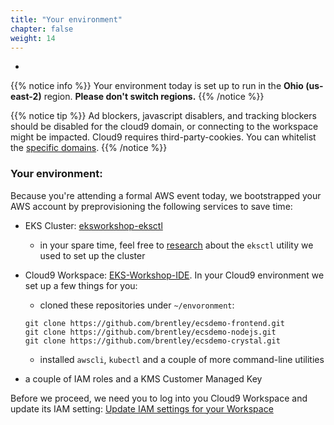 ```yaml
---
title: "Your environment"
chapter: false
weight: 14
---
```


-
{{% notice info %}}
Your environment today is set up  to run in the **Ohio (us-east-2)** region. **Please don't
switch regions.**
{{% /notice %}}


{{% notice tip %}}
Ad blockers, javascript disablers, and tracking blockers should be disabled for
the cloud9 domain, or connecting to the workspace might be impacted.
Cloud9 requires third-party-cookies. You can whitelist the [specific domains]( https://docs.aws.amazon.com/cloud9/latest/user-guide/troubleshooting.html#troubleshooting-env-loading).
{{% /notice %}}

### Your environment:

Because you're attending a formal AWS event today, we bootstrapped your AWS account by preprovisioning the following services to save time:

* EKS Cluster: [eksworkshop-eksctl](https://us-east-2.console.aws.amazon.com/eks/home?region=us-east-2#/clusters)
  * in your spare time, feel free to [research](/beginner-optional/030_eksctl/) about the `eksctl` utility we used to set up the cluster
* Cloud9 Workspace: [EKS-Workshop-IDE](https://us-east-2.console.aws.amazon.com/cloud9/home?region=us-east-2). In your Cloud9 environment we set up a few things for you:
  * cloned these repositories under `~/envoronment`:
  ```
  git clone https://github.com/brentley/ecsdemo-frontend.git
  git clone https://github.com/brentley/ecsdemo-nodejs.git
  git clone https://github.com/brentley/ecsdemo-crystal.git
  ```
  * installed `awscli`, `kubectl` and a couple of more command-line utilities

* a couple of IAM roles and a KMS Customer Managed Key

Before we proceed, we need you to log into you Cloud9 Workspace and update its IAM setting: [Update IAM settings for your Workspace](/020_prerequisites/workspaceiam/)




